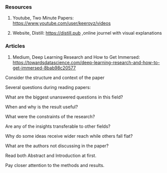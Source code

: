 <h3> Resources </h3>

1. Youtube, Two Minute Papers: https://www.youtube.com/user/keeroyz/videos

2. Website, Distill: https://distill.pub ,online journel with visual explanations

<h3> Articles </h3>

1. Medium, Deep Learning Research and How to Get Immersed: https://towardsdatascience.com/deep-learning-research-and-how-to-get-immersed-8bab98c20577

Consider the structure and context of the paper

Several questions during reading papers:

What are the biggest unanswered questions in this field?

When and why is the result useful?

What were the constraints of the research?

Are any of the insights transferable to other fields?

Why do some ideas receive wider reach while others fall flat?

What are the authors not discussing in the paper?

Read both Abstract and Introduction at first.

Pay closer attention to the methods and results.


